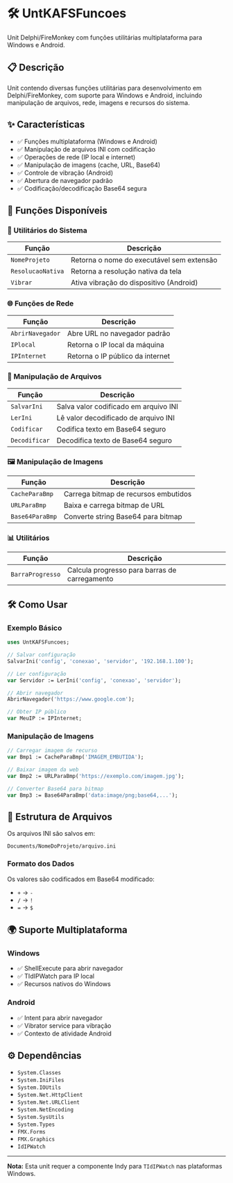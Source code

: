 # 🛠️ UntKAFSFuncoes

Unit Delphi/FireMonkey com funções utilitárias multiplataforma para Windows e Android.

## 📋 Descrição

Unit contendo diversas funções utilitárias para desenvolvimento em Delphi/FireMonkey, com suporte para Windows e Android, incluindo manipulação de arquivos, rede, imagens e recursos do sistema.

## ✨ Características

- ✅ Funções multiplataforma (Windows e Android)
- ✅ Manipulação de arquivos INI com codificação
- ✅ Operações de rede (IP local e internet)
- ✅ Manipulação de imagens (cache, URL, Base64)
- ✅ Controle de vibração (Android)
- ✅ Abertura de navegador padrão
- ✅ Codificação/decodificação Base64 segura

## 🧩 Funções Disponíveis

### 🔧 Utilitários do Sistema
| Função | Descrição |
|--------|-----------|
| `NomeProjeto` | Retorna o nome do executável sem extensão |
| `ResolucaoNativa` | Retorna a resolução nativa da tela |
| `Vibrar` | Ativa vibração do dispositivo (Android) |

### 🌐 Funções de Rede
| Função | Descrição |
|--------|-----------|
| `AbrirNavegador` | Abre URL no navegador padrão |
| `IPlocal` | Retorna o IP local da máquina |
| `IPInternet` | Retorna o IP público da internet |

### 💾 Manipulação de Arquivos
| Função | Descrição |
|--------|-----------|
| `SalvarIni` | Salva valor codificado em arquivo INI |
| `LerIni` | Lê valor decodificado de arquivo INI |
| `Codificar` | Codifica texto em Base64 seguro |
| `Decodificar` | Decodifica texto de Base64 seguro |

### 🖼️ Manipulação de Imagens
| Função | Descrição |
|--------|-----------|
| `CacheParaBmp` | Carrega bitmap de recursos embutidos |
| `URLParaBmp` | Baixa e carrega bitmap de URL |
| `Base64ParaBmp` | Converte string Base64 para bitmap |

### 📊 Utilitários
| Função | Descrição |
|--------|-----------|
| `BarraProgresso` | Calcula progresso para barras de carregamento |

## 🛠️ Como Usar

### Exemplo Básico
```pascal
uses UntKAFSFuncoes;

// Salvar configuração
SalvarIni('config', 'conexao', 'servidor', '192.168.1.100');

// Ler configuração
var Servidor := LerIni('config', 'conexao', 'servidor');

// Abrir navegador
AbrirNavegador('https://www.google.com');

// Obter IP público
var MeuIP := IPInternet;
```

### Manipulação de Imagens
```pascal
// Carregar imagem de recurso
var Bmp1 := CacheParaBmp('IMAGEM_EMBUTIDA');

// Baixar imagem da web
var Bmp2 := URLParaBmp('https://exemplo.com/imagem.jpg');

// Converter Base64 para bitmap
var Bmp3 := Base64ParaBmp('data:image/png;base64,...');
```

## 📁 Estrutura de Arquivos

Os arquivos INI são salvos em:
```
Documents/NomeDoProjeto/arquivo.ini
```

### Formato dos Dados
Os valores são codificados em Base64 modificado:
- `+` → `-`
- `/` → `!`
- `=` → `$`

## 🌍 Suporte Multiplataforma

### Windows
- ✅ ShellExecute para abrir navegador
- ✅ TIdIPWatch para IP local
- ✅ Recursos nativos do Windows

### Android
- ✅ Intent para abrir navegador
- ✅ Vibrator service para vibração
- ✅ Contexto de atividade Android

## ⚙️ Dependências

- `System.Classes`
- `System.IniFiles`
- `System.IOUtils`
- `System.Net.HttpClient`
- `System.Net.URLClient`
- `System.NetEncoding`
- `System.SysUtils`
- `System.Types`
- `FMX.Forms`
- `FMX.Graphics`
- `IdIPWatch`

---

**Nota:** Esta unit requer a componente Indy para `TIdIPWatch` nas plataformas Windows.

